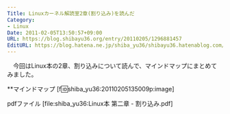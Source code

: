 ```yaml
---
Title: Linuxカーネル解読室2章(割り込み)を読んだ
Category:
- Linux
Date: 2011-02-05T13:50:57+09:00
URL: https://blog.shibayu36.org/entry/20110205/1296881457
EditURL: https://blog.hatena.ne.jp/shiba_yu36/shibayu36.hatenablog.com/atom/entry/12704591929888039040
---
```


　今回はLinux本の2章、割り込みについて読んで、マインドマップにまとめてみました。

**マインドマップ
[f:id:shiba_yu36:20110205135009p:image]

pdfファイル
[file:shiba_yu36:Linux本 第二章 - 割り込み.pdf]
